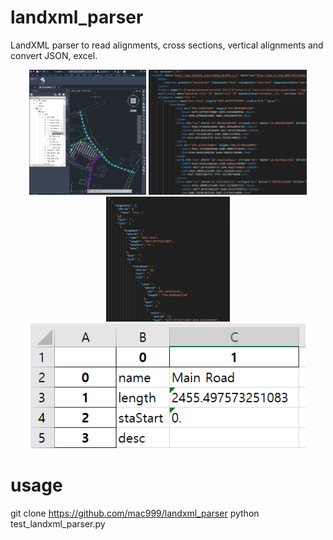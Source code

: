 # landxml_parser
LandXML parser to read alignments, cross sections, vertical alignments and convert JSON, excel.

<p align="center">
<img height="200" src="https://github.com/mac999/landxml_parser/blob/main/civil3d_landxml.PNG"/>
<img height="200" src="https://github.com/mac999/landxml_parser/blob/main/landxml_sample.PNG"/></br>
<img height="200" src="https://github.com/mac999/landxml_parser/blob/main/json_file.PNG"/>
<img height="200" src="https://github.com/mac999/landxml_parser/blob/main/landxml_excel.PNG"/>
</p>

# usage
git clone https://github.com/mac999/landxml_parser
python test_landxml_parser.py

